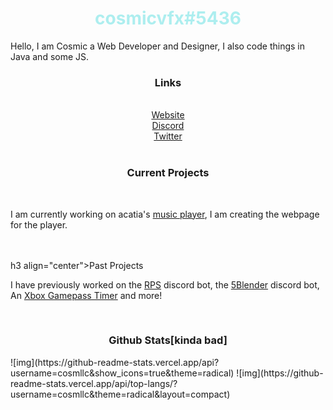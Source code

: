 <div>
<h1 align="center" style="color: #adeeef">cosmicvfx#5436</h1>
<p>Hello, I am Cosmic a Web Developer and Designer, I also code things in Java and some JS.</p>
<div align="center">
<h3 align="center">Links</h3><br>
<a href="https://cosmicdev.tk/">Website</a> <br>
<a href="https://cosmicdev.tk/discord">Discord</a> <br>
<a href="https://twitter.com/CosmicVFX_">Twitter</a> <br>
  </div>
<br>
<h3 align="center">Current Projects</h3><br>
<p>I am currently working on acatia's <a href="https://github.com/acatiadroid/music-player">music player</a>, I am creating the webpage for the player.</p> <br>

<br>
h3 align="center">Past Projects</h3><br>
<p>I have previously worked on the <a href="https://rpswebsite.herokuapp.com">RPS</a> discord bot, the <a href="https://github.com/cosmllc/5blenderbot">5Blender</a> discord bot, An <a href="https://gamepasstimer.herokuapp.com">Xbox Gamepass Timer</a> and more!</p><br>
</div>
<h3 align="center">Github Stats[kinda bad]</h3>
![img](https://github-readme-stats.vercel.app/api?username=cosmllc&show_icons=true&theme=radical)
![img](https://github-readme-stats.vercel.app/api/top-langs/?username=cosmllc&theme=radical&layout=compact)

